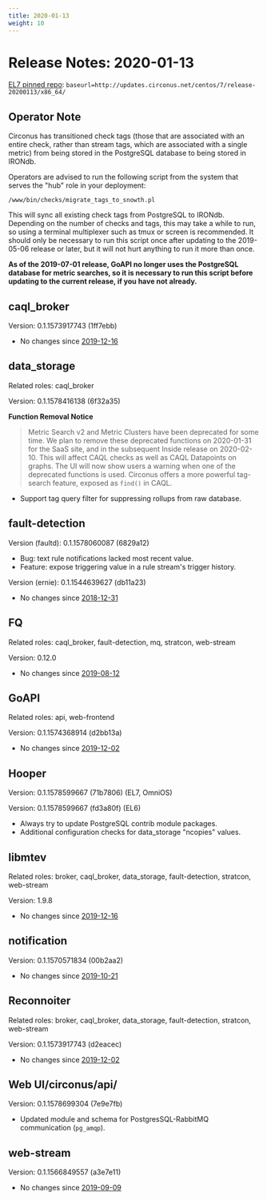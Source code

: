 ```yaml
---
title: 2020-01-13
weight: 10
---
```


# Release Notes: 2020-01-13

[EL7 pinned
repo](https://login.circonus.com/resources/docs/inside/InstallCentos.html#el7-repo):
`baseurl=http://updates.circonus.net/centos/7/release-20200113/x86_64/`

## Operator Note

Circonus has transitioned check tags (those that are associated with an entire
check, rather than stream tags, which are associated with a single metric) from
being stored in the PostgreSQL database to being stored in IRONdb.

Operators are advised to run the following script from the system that serves
the "hub" role in your deployment:

```
/www/bin/checks/migrate_tags_to_snowth.pl
```

This will sync all existing check tags from PostgreSQL to IRONdb.
Depending on the number of checks and tags, this may take a while to run, so
using a terminal multiplexer such as tmux or screen is recommended.  It should
only be necessary to run this script once after updating to the 2019-05-06
release or later, but it will not hurt anything to run it more than once.

**As of the 2019-07-01 release, GoAPI no longer uses the PostgreSQL database
for metric searches, so it is necessary to run this script before updating to
the current release, if you have not already.**

## caql_broker

Version: 0.1.1573917743 (1ff7ebb)

* No changes since [2019-12-16](/Changelog/20191216#caqlbroker)

## data_storage

Related roles: caql_broker

Version: 0.1.1578416138 (6f32a35)

**Function Removal Notice**

> Metric Search v2 and Metric Clusters have been deprecated for some time.
> We plan to remove these deprecated functions on 2020-01-31 for the SaaS site,
> and in the subsequent Inside release on 2020-02-10. This will affect
> CAQL checks as well as CAQL Datapoints on graphs. The UI will now show users
> a warning when one of the deprecated functions is used. Circonus offers a
> more powerful tag-search feature, exposed as `find()` in CAQL.

* Support tag query filter for suppressing rollups from raw database.

## fault-detection

Version (faultd): 0.1.1578060087 (6829a12)

* Bug: text rule notifications lacked most recent value.
* Feature: expose triggering value in a rule stream's trigger history.

Version (ernie): 0.1.1544639627 (db11a23)

* No changes since [2018-12-31](/Changelog/20181231#faultdetection)

## FQ

Related roles: caql_broker, fault-detection, mq, stratcon, web-stream

Version: 0.12.0

* No changes since [2019-08-12](/Changelog/20190812#fq)

## GoAPI

Related roles: api, web-frontend

Version: 0.1.1574368914 (d2bb13a)

* No changes since [2019-12-02](/Changelog/20191202#goapi)

## Hooper

Version: 0.1.1578599667 (71b7806) (EL7, OmniOS)

Version: 0.1.1578599667 (fd3a80f) (EL6)

* Always try to update PostgreSQL contrib module packages.
* Additional configuration checks for data_storage "ncopies" values.

## libmtev

Related roles: broker, caql_broker, data_storage, fault-detection, stratcon, web-stream

Version: 1.9.8

* No changes since [2019-12-16](/Changelog/20191216#libmtev)

## notification

Version: 0.1.1570571834 (00b2aa2)

* No changes since [2019-10-21](/Changelog/20191021#notification)

## Reconnoiter

Related roles: broker, caql_broker, data_storage, fault-detection, stratcon, web-stream

Version: 0.1.1573917743 (d2eacec)

* No changes since [2019-12-02](/Changelog/20191202#reconnoiter)

## Web UI/circonus/api/

Version: 0.1.1578699304 (7e9e7fb)

* Updated module and schema for PostgresSQL-RabbitMQ communication (`pg_amqp`).

## web-stream

Version: 0.1.1566849557 (a3e7e11)

* No changes since [2019-09-09](/Changelog/20190909#webstream)
